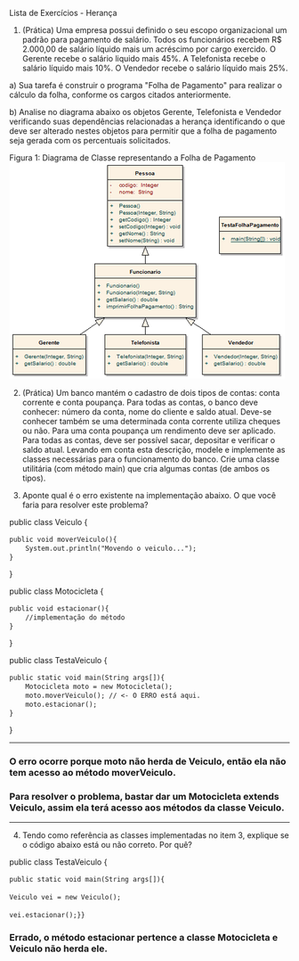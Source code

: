 Lista de Exercícios - Herança
1. (Prática) Uma empresa possui definido o seu escopo organizacional um padrão para pagamento de salário. Todos os funcionários recebem R$ 2.000,00 de salário líquido mais um acréscimo por cargo exercido. O Gerente recebe o salário liquido mais 45%. A Telefonista recebe o salário líquido mais 10%. O Vendedor recebe o salário líquido mais 25%.

a) Sua tarefa é construir o programa "Folha de Pagamento" para realizar o cálculo da folha, conforme os cargos citados anteriormente.

b) Analise no diagrama abaixo os objetos Gerente, Telefonista e Vendedor verificando suas dependências relacionadas a herança identificando o que deve ser alterado nestes objetos para permitir que a folha de pagamento seja gerada com os percentuais solicitados.

Figura 1: Diagrama de Classe representando a Folha de Pagamento
![img.png](img.png)





2. (Prática) Um banco mantém o cadastro de dois tipos de contas: conta corrente e conta poupança. Para todas as contas, o banco deve conhecer: número da conta, nome do cliente e saldo atual. Deve-se conhecer também se uma determinada conta corrente utiliza cheques ou não. Para uma conta poupança um rendimento deve ser aplicado. Para todas as contas, deve ser possível sacar, depositar e verificar o saldo atual.
   Levando em conta esta descrição, modele e implemente as classes necessárias para o funcionamento do banco. Crie uma classe utilitária (com método main) que cria algumas contas (de ambos os tipos).


3. Aponte qual é o erro existente na implementação abaixo. O que você faria para resolver este problema?

public class Veiculo {

    public void moverVeiculo(){
        System.out.println("Movendo o veiculo...");
    }
}

public class Motocicleta {

    public void estacionar(){
        //implementação do método
    }
}

public class TestaVeiculo {

    public static void main(String args[]){
        Motocicleta moto = new Motocicleta();
        moto.moverVeiculo(); // <- O ERRO está aqui.
        moto.estacionar();
    }
}

---
### O erro ocorre porque moto não herda de Veiculo, então ela não tem acesso ao método moverVeiculo.

### Para resolver o problema, bastar dar um Motocicleta extends Veiculo, assim ela terá acesso aos métodos da classe Veiculo.

---




4. Tendo como referência as classes implementadas no item 3, explique se o código abaixo está ou não correto. Por quê?
   
    
public class TestaVeiculo {

    public static void main(String args[]){
 
    Veiculo vei = new Veiculo();

    vei.estacionar();}}

### Errado, o método estacionar pertence a classe Motocicleta e Veiculo não herda ele.










